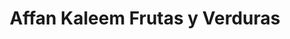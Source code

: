 ---
title: "Affan Kaleem Frutas y Verduras"
url: /valencia/affan-kaleem-frutas-y-verduras/
shop: Gemüse & Obst
---